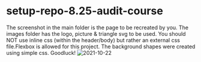 # setup-repo-8.25-audit-course

The screenshot in the main folder is the page to be recreated by you. The images folder has the logo, picture & triangle svg to be used. You should NOT use inline css (within the header/body) but rather an external css file.Flexbox is allowed for this project. The background shapes were created using simple css. Goodluck!
![2021-10-22](https://user-images.githubusercontent.com/68473258/138398732-0b6d0045-6977-488d-aba9-ef9d6b3ab388.png)


